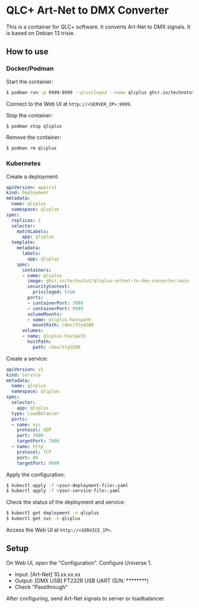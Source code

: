 # QLC+ Art-Net to DMX Converter
This is a container for QLC+ software. It converts Art-Net to DMX signals. It is based on Debian 13 trixie.  

## How to use
### Docker/Podman
Start the container:
```bash
$ podman run -p 9999:9999 --privileged --name qlcplus ghcr.io/technotut/qlcplus-artnet-to-dmx-converter:main
```
Connect to the Web UI at `http://<SERVER_IP>:9999`.  

Stop the container:
```bash
$ podman stop qlcplus
```

Remove the container:
```bash
$ podman rm qlcplus
```

### Kubernetes
Create a deployment:
```yaml
apiVersion: apps/v1
kind: Deployment
metadata:
  name: qlcplus
  namespace: qlcplus
spec:
  replicas: 1
  selector:
    matchLabels:
      app: qlcplus
  template:
    metadata:
      labels:
        app: qlcplus
    spec:
      containers:
      - name: qlcplus
        image: ghcr.io/technotut/qlcplus-artnet-to-dmx-converter:main
        securityContext:
          privileged: true
        ports:
        - containerPort: 7000
        - containerPort: 9999
        volumeMounts:
        - name: qlcplus-hostpath
          mountPath: /dev/ttyUSB0
      volumes:
      - name: qlcplus-hostpath
        hostPath:
          path: /dev/ttyUSB0
```

Create a service:
```yaml
apiVersion: v1
kind: Service
metadata:
  name: qlcplus
  namespace: qlcplus
spec:
  selector:
    app: qlcplus
  type: LoadBalancer
  ports:
  - name: osc
    protocol: UDP
    port: 7000
    targetPort: 7000
  - name: http
    protocol: TCP
    port: 80
    targetPort: 9999
```

Apply the configuration:
```bash
$ kubectl apply -f <your-deployment-file>.yaml
$ kubectl apply -f <your-service-file>.yaml
```

Check the status of the deployment and service:
```bash
$ kubectl get deployment -n qlcplus
$ kubectl get svc -n qlcplus
```

Access the Web UI at `http://<SERVICE_IP>`.

## Setup
On Web UI, open the "Configuration". Configure Universe 1.  
- Input: [Art-Net] 10.xx.xx.xx
- Output: [DMX USB] FT232R USB UART (S/N: ********)
- Check "Passthrough" 

After configuring, send Art-Net signals to server or loadbalancer.